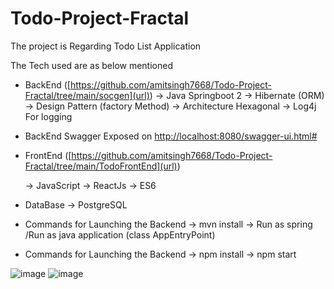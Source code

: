 # Todo-Project-Fractal

The project is Regarding Todo List Application

The Tech used are as below mentioned 
  - BackEnd ([https://github.com/amitsingh7668/Todo-Project-Fractal/tree/main/socgen](url))
      -> Java Springboot 2
      -> Hibernate (ORM)
      -> Design Pattern (factory Method)
      -> Architecture Hexagonal
      -> Log4j For logging
  - BackEnd Swagger Exposed on [http://localhost:8080/swagger-ui.html#](url)


  - FrontEnd ([https://github.com/amitsingh7668/Todo-Project-Fractal/tree/main/TodoFrontEnd](url))

      -> JavaScript
      -> ReactJs
      -> ES6
      
  - DataBase
      -> PostgreSQL
      
  - Commands for Launching the Backend
      -> mvn install 
      -> Run as spring /Run as java application (class AppEntryPoint)
  - Commands for Launching the Backend
      -> npm install 
      -> npm start
      
      
 ![image](https://user-images.githubusercontent.com/56405921/109397452-9d6c3a80-795c-11eb-939c-c4b0c59d5451.png)
 ![image](https://user-images.githubusercontent.com/56405921/109407741-5e180b00-79a9-11eb-88bd-632743f98e73.png)

